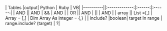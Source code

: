 | Tables   |output|      Python      |  Ruby | VB|
|----------||:-------------:|:------:|:------:|
| AND ||  AND | && | AND | 
| OR ||  AND | \|\| | AND | 
| array ||    List =[,]  |   Array = [,] | Dim Array As integer = {,} |
| include? |boolean| target In range |    range.include? (target) | ?|
